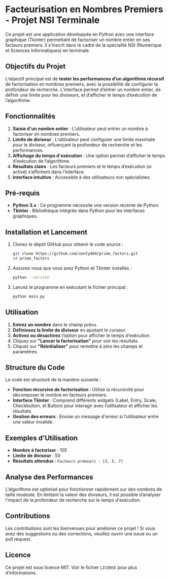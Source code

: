 # Facteurisation en Nombres Premiers - Projet NSI Terminale

Ce projet est une application développée en Python avec une interface graphique (Tkinter) permettant de factoriser un nombre entier en ses facteurs premiers. Il s’inscrit dans le cadre de la spécialité NSI (Numérique et Sciences Informatiques) en terminale.

## Objectifs du Projet

L’objectif principal est de **tester les performances d’un algorithme récursif** de factorisation en nombres premiers, avec la possibilité de configurer la profondeur de recherche. L’interface permet d’entrer un nombre entier, de définir une limite pour les diviseurs, et d’afficher le temps d’exécution de l’algorithme.

## Fonctionnalités

1. **Saisie d'un nombre entier** : L’utilisateur peut entrer un nombre à factoriser en nombres premiers.
2. **Limite de diviseur** : L’utilisateur peut configurer une limite maximale pour le diviseur, influençant la profondeur de recherche et les performances.
3. **Affichage du temps d'exécution** : Une option permet d’afficher le temps d’exécution de l’algorithme.
4. **Résultats clairs** : Les facteurs premiers et le temps d’exécution (si activé) s’affichent dans l’interface.
5. **Interface intuitive** : Accessible à des utilisateurs non spécialistes.

## Pré-requis

- **Python 3.x** : Ce programme nécessite une version récente de Python.
- **Tkinter** : Bibliothèque intégrée dans Python pour les interfaces graphiques.

## Installation et Lancement

1. Clonez le dépôt GitHub pour obtenir le code source :

    ```bash
    git clone https://github.com/zenty404/prime_factors.git
    cd prime_factors
    ```

2. Assurez-vous que vous avez Python et Tkinter installés :

    ```bash
    python --version
    ```

3. Lancez le programme en exécutant le fichier principal :

    ```bash
    python main.py
    ```

## Utilisation

1. **Entrez un nombre** dans le champ prévu.
2. **Définissez la limite de diviseur** en ajustant le curseur.
3. **Activez ou désactivez** l’option pour afficher le temps d’exécution.
4. Cliquez sur **"Lancer la factorisation"** pour voir les résultats.
5. Cliquez sur **"Réinitialiser"** pour remettre à zéro les champs et paramètres.

## Structure du Code

Le code est structuré de la manière suivante :

- **Fonction récursive de factorisation** : Utilise la récursivité pour décomposer le nombre en facteurs premiers.
- **Interface Tkinter** : Comprend différents widgets (Label, Entry, Scale, Checkbutton, et Button) pour interagir avec l’utilisateur et afficher les résultats.
- **Gestion des erreurs** : Envoie un message d'erreur si l’utilisateur entre une valeur invalide.

## Exemples d'Utilisation

- **Nombre à factoriser** : 105
- **Limite de diviseur** : 50
- **Résultats attendus** : `Facteurs premiers : [3, 5, 7]`

## Analyse des Performances

L’algorithme est optimisé pour fonctionner rapidement sur des nombres de taille modeste. En limitant la valeur des diviseurs, il est possible d’analyser l'impact de la profondeur de recherche sur le temps d'exécution.

## Contributions

Les contributions sont les bienvenues pour améliorer ce projet ! Si vous avez des suggestions ou des corrections, veuillez ouvrir une issue ou un pull request.

## Licence

Ce projet est sous licence MIT. Voir le fichier `LICENSE` pour plus d’informations.
